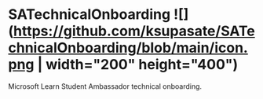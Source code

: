 # SATechnicalOnboarding ![](https://github.com/ksupasate/SATechnicalOnboarding/blob/main/icon.png | width="200" height="400")
Microsoft Learn Student Ambassador technical onboarding. 
